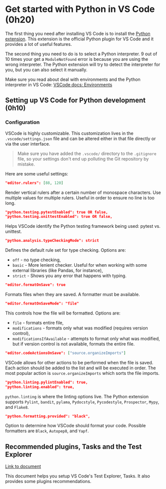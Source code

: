 # Get started with Python in VS Code (0h20)

The first thing you need after installing VS Code is to install the [Python extension](https://marketplace.visualstudio.com/items?itemName=ms-python.python). This extension is the official Python plugin for VS Code and it provides a lot of useful features.

The second thing you need to do is to select a Python interpreter. 9 out of 10 times your get a `ModuleNotFound` error is because you are using the wrong interpreter. The Python extension will try to detect the interpreter for you, but you can also select it manually.

Make sure you read about deal with environments and the Python interpreter in VS Code: [VSCode docs: Environments](https://code.visualstudio.com/docs/python/environments)

## Setting up VS Code for Python development (0h10)

### Configuration

VSCode is highly customizable. This customization lives in the `.vscode/settings.json` file and can be altered either in that file directly or via the user interface.

> Make sure you have added the `.vscode/` directory to the `.gitignore` file, so your settings don't end up polluting the Git repository by mistake.

Here are some useful settings:

```json
"editor.rulers": [88, 120]
```

Render vertical rulers after a certain number of monospace characters. Use multiple values for multiple rulers. Useful in order to ensure no line is too long.

```json
"python.testing.pytestEnabled": true OR false,
"python.testing.unittestEnabled": true OR false,
```

Helps VSCode identify the Python testing framework being used: pytest vs. unittest.

```json
"python.analysis.typeCheckingMode": strict
```

Defines the default rule set for type checking. Options are:

- `off` - no type checking,
- `basic` - More lenient checker. Useful for when working with some external libraries (like Pandas, for instance),
- `strict` - Shows you any error that happens with typing.

```json
"editor.formatOnSave": true
```

Formats files when they are saved. A formatter must be available.

```json
"editor.formatOnSaveMode": "file"
```

This controls how the file will be formatted. Options are:

- `file` - formats entire file,
- `modifications` - formats only what was modified (requires version control),
- `modificationsIfAvailable` - attempts to format only what was modified, but if version control is not available, formats the entire file.

```json
"editor.codeActionsOnSave": ["source.organizeImports"]
```

VSCode allows for other actions to be performed when the file is saved. Each action should be added to the list and will be executed in order. The most popular action is `source.organizeImports` which sorts the file imports.

```json
"python.linting.pylintEnabled": true,
"python.linting.enabled": true,
```

`python.linting` is where the linting options live. The Python extension supports `Pylint`, `bandit`, `pylama`, `Pydocstyle`, `Pycodestyle`, `Prospector`, `Mypy`, and `Flake8`.

```json
"python.formatting.provided": "black",
```

Option to determine how VSCode should format your code. Possible formatters are `Black`, `Autopep8`, and `Yapf`.

## Recommended plugins, Tasks and the Test Explorer

[Link to document](https://docs.google.com/document/u/1/d/1xHJ9Kq9OVsWh4OH8DYB_7dsKW2tzCPZ8FOI9VrGU2SU)

This document helps you setup VS Code's Test Explorer, Tasks. It also provides some plugins recommendations.
